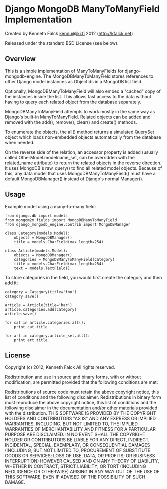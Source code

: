 Django MongoDB ManyToManyField Implementation
=============================================

Created by Kenneth Falck <kennu@iki.fi> 2012 (http://kfalck.net)

Released under the standard BSD License (see below).

Overview
--------

This is a simple implementation of ManyToManyFields for django-mongodb-engine. The MongoDBManyToManyField
stores references to other Django model instances as ObjectIds in a MongoDB list field.

Optionally, MongoDBManyToManyField will also embed a "cached" copy of the instances inside the list. This
allows fast access to the data without having to query each related object from the database separately.

MongoDBManyToManyField attempts to work mostly in the same way as Django's built-in ManyToManyField.
Related objects can be added and removed with the add(), remove(), clear() and create() methods.

To enumerate the objects, the all() method returns a simulated QuerySet object which loads non-embedded
objects automatically from the database when needed.

On the reverse side of the relation, an accessor  property is added (usually called OtherModel.modelname\_set,
can be overridden with the related\_name attribute) to return the related objects in the reverse direction.
It uses MongoDB's raw\_query() to find all related model objects. Because of this, any data model that
uses MongoDBManyToManyField() must have a default MongoDBManager() instead of Django's normal Manager().

Usage
-----

Example model using a many-to-many field:

    from django.db import models
    from mongom2m.fields import MongoDBManyToManyField
    from django_mongodb_engine.contrib import MongoDBManager
    
    class Category(models.Model):
        objects = MongoDBManager()
        title = models.CharField(max_length=254)
    
    class Article(models.Model):
        objects = MongoDBManager()
        categories = MongoDBManyToManyField(Category)
        title = models.CharField(max_length=254)
        text = models.TextField()

To store categories in the field, you would first create the category and then add it:

    category = Category(title='foo')
    category.save()
    
    article = Article(title='bar')
    article.categories.add(category)
    article.save()
    
    for cat in article.categories.all():
        print cat.title
    
    for art in category.article_set.all():
        print art.title

License
-------

Copyright (c) 2012, Kenneth Falck
All rights reserved.

Redistribution and use in source and binary forms, with or without modification, are permitted provided that the following conditions are met:

Redistributions of source code must retain the above copyright notice, this list of conditions and the following disclaimer.
Redistributions in binary form must reproduce the above copyright notice, this list of conditions and the following disclaimer in the documentation and/or other materials provided with the distribution.
THIS SOFTWARE IS PROVIDED BY THE COPYRIGHT HOLDERS AND CONTRIBUTORS "AS IS" AND ANY EXPRESS OR IMPLIED WARRANTIES, INCLUDING, BUT NOT LIMITED TO, THE IMPLIED WARRANTIES OF MERCHANTABILITY AND FITNESS FOR A PARTICULAR PURPOSE ARE DISCLAIMED. IN NO EVENT SHALL THE COPYRIGHT HOLDER OR CONTRIBUTORS BE LIABLE FOR ANY DIRECT, INDIRECT, INCIDENTAL, SPECIAL, EXEMPLARY, OR CONSEQUENTIAL DAMAGES (INCLUDING, BUT NOT LIMITED TO, PROCUREMENT OF SUBSTITUTE GOODS OR SERVICES; LOSS OF USE, DATA, OR PROFITS; OR BUSINESS INTERRUPTION) HOWEVER CAUSED AND ON ANY THEORY OF LIABILITY, WHETHER IN CONTRACT, STRICT LIABILITY, OR TORT (INCLUDING NEGLIGENCE OR OTHERWISE) ARISING IN ANY WAY OUT OF THE USE OF THIS SOFTWARE, EVEN IF ADVISED OF THE POSSIBILITY OF SUCH DAMAGE.
